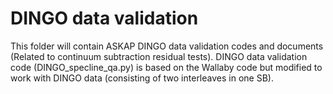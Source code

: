 # DINGO data validation

This folder will contain ASKAP DINGO data validation codes and documents (Related to continuum subtraction residual tests).
DINGO data validation code (DINGO_specline_qa.py) is based on the Wallaby code but modified to work with DINGO data (consisting of two interleaves in one SB).   


